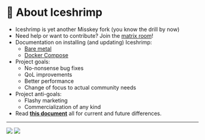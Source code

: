 # 🧡 About Iceshrimp

- Iceshrimp is yet another Misskey fork (you know the drill by now)
- Need help or want to contribute? Join the [matrix room](https://matrix.to/#/%23iceshrimp-dev:161.rocks)!
- Documentation on installing (and updating) Iceshrimp:
  - [Bare metal](docs/install.md)
  - [Docker Compose](docs/docker-compose-install.md)
- Project goals:
  - No-nonsense bug fixes
  - QoL improvements
  - Better performance
  - Change of focus to actual community needs
- Project anti-goals:
  - Flashy marketing
  - Commercialization of any kind
- Read **[this document](./CHANGES_FROM_UPSTREAM.md)** all for current and future differences.

---

![](https://hc.ztn.sh/badge/4fc73efa-2790-4146-86bf-8685c5d6b1f7/lnm3Am5W-2/docker-build-amd64.svg)
![](https://hc.ztn.sh/badge/4fc73efa-2790-4146-86bf-8685c5d6b1f7/5BFUY416-2/docker-build-arm64.svg)